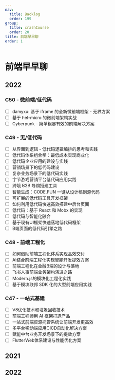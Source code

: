 ```yaml
---
nav:
  title: Backlog
  order: 199
group:
  title: crashCourse
  order: 20
title: 前端早早聊
order: 1
---
```


# 前端早早聊

## 2022

### C50 - 微前端/低代码

- [ ] damyxu: 基于 iframe 的全新微前端框架 - 无界方案
- [ ] 基于 hel-micro 的微前端架构实战
- [ ] Cyberpunk - 简单粗暴有效的前端解决方案

### C49 - 无/低代码

- [ ] 从界面到逻辑 - 低代码逻辑编排的思考和实践
- [ ] 低代码体系组合拳：最低成本实现商业化
- [ ] 低代码企业应用的建设与实践
- [ ] 营销场景下的低代码建设
- [ ] 复杂业务场景下的低代码实践
- [ ] 字节游戏营销平台低代码应用实践
- [ ] 跨境 B2B 导购搭建工具
- [ ] 智能生成：CODE.FUN 一键从设计稿到源代码
- [ ] 可扩展的低代码工具开发框架
- [ ] 如何利用低代码快速高效搭建中后台页面
- [ ] 低代码：基于 React 和 Mobx 的实现
- [ ] 低代码与智能化融合
- [ ] 基于现有UI框架快速落地低代码框架
- [ ] B端页面的低代码引擎之路

### C48 - 前端工程化

- [ ] 如何借助前端工程化体系实现高效交付
- [ ] AI结合前端工程化实现智能开发提效方案
- [ ] 前端工程化在金融B端的设计与落地
- [ ] 飞书人事前端业务架构演进之路
- [ ] Modern.js的模块化工程化实践
- [ ] 基于模块联邦 SDK 化的大型前端应用实践

### C47 - 一站式基建

- [ ] V8优化技术和垃圾回收技术
- [ ] 前端工程师用 AI 框架打造产品
- [ ] 一站式前端资源托管系统让前端开发更高效
- [ ] 多平台移动端应用CICD自动化解决方案
- [ ] 赋能中台业务开发场景下的提效方案
- [ ] FlutterWeb体系建设与性能优化方案

## 2021

## 2022

